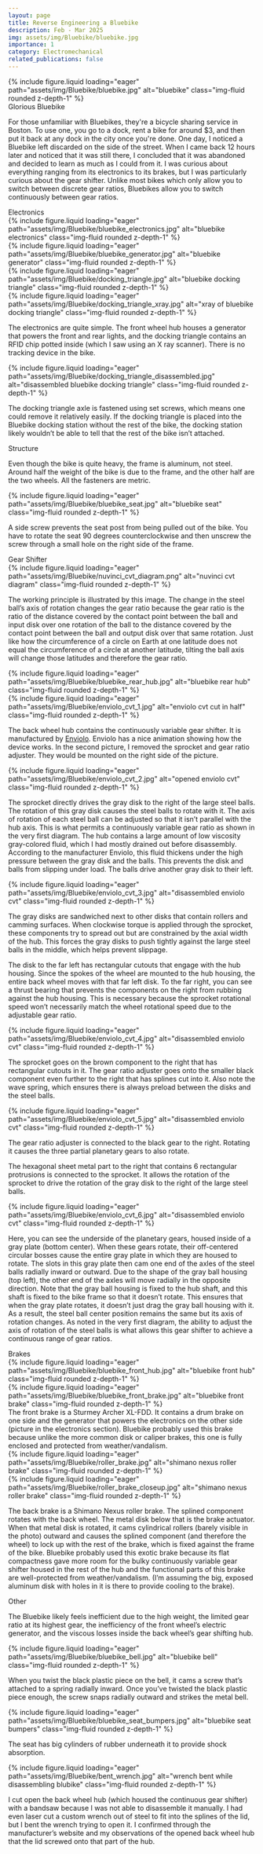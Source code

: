 ```yaml
---
layout: page
title: Reverse Engineering a Bluebike
description: Feb - Mar 2025
img: assets/img/Bluebike/bluebike.jpg
importance: 1
category: Electromechanical
related_publications: false
---
```



<div class="row justify-content-center">
    <div class="col-sm-12">
        {% include figure.liquid loading="eager" path="assets/img/Bluebike/bluebike.jpg" alt="bluebike" class="img-fluid rounded z-depth-1" %}
        <div class="caption mt-0">
            Glorious Bluebike
        </div>
    </div>
</div>

For those unfamiliar with Bluebikes, they're a bicycle sharing service in Boston. To use one, you go to a dock, rent a bike for around $3, and then put it back at any dock in the city once you're done. One day, I noticed a Bluebike left discarded on the side of the street. When I came back 12 hours later and noticed that it was still there, I concluded that it was abandoned and decided to learn as much as I could from it. I was curious about everything ranging from its electronics to its brakes, but I was particularly curious about the gear shifter. Unlike most bikes which only allow you to switch between discrete gear ratios, Bluebikes allow you to switch continuously between gear ratios.

<div class="h2"> Electronics </div>

<div class="row justify-content-center">
    <div class="col-sm-7 mt-3">
        {% include figure.liquid loading="eager" path="assets/img/Bluebike/bluebike_electronics.jpg" alt="bluebike electronics" class="img-fluid rounded z-depth-1" %}
    </div>
    <div class="col-sm-5 mt-3">
        {% include figure.liquid loading="eager" path="assets/img/Bluebike/bluebike_generator.jpg" alt="bluebike generator" class="img-fluid rounded z-depth-1" %}
    </div>
</div>
<div class="row justify-content-center">
    <div class="col-sm-4 mt-3">
        {% include figure.liquid loading="eager" path="assets/img/Bluebike/docking_triangle.jpg" alt="bluebike docking triangle" class="img-fluid rounded z-depth-1" %}
    </div>
    <div class="col-sm-4 mt-3">
        {% include figure.liquid loading="eager" path="assets/img/Bluebike/docking_triangle_xray.jpg" alt="xray of bluebike docking triangle" class="img-fluid rounded z-depth-1" %}
    </div>
</div>

The electronics are quite simple. The front wheel hub houses a generator that powers the front and rear lights, and the docking triangle contains an RFID chip potted inside (which I saw using an X ray scanner). There is no tracking device in the bike.

<div class="row justify-content-center">
    <div class="col-sm-8 mt-3">
        {% include figure.liquid loading="eager" path="assets/img/Bluebike/docking_triangle_disassembled.jpg" alt="disassembled bluebike docking triangle" class="img-fluid rounded z-depth-1" %}
    </div>
</div>

The docking triangle axle is fastened using set screws, which means one could remove it relatively easily. If the docking triangle is placed into the Bluebike docking station without the rest of the bike, the docking station likely wouldn’t be able to tell that the rest of the bike isn’t attached.

<div class="h2"> Structure </div>

Even though the bike is quite heavy, the frame is aluminum, not steel. Around half the weight of the bike is due to the frame, and the other half are the two wheels. All the fasteners are metric.

<div class="row justify-content-center">
    <div class="col-sm-4 mt-3">
        {% include figure.liquid loading="eager" path="assets/img/Bluebike/bluebike_seat.jpg" alt="bluebike seat" class="img-fluid rounded z-depth-1" %}
    </div>
</div>

A side screw prevents the seat post from being pulled out of the bike. You have to rotate the seat 90 degrees counterclockwise and then unscrew the screw through a small hole on the right side of the frame.

<div class="h2"> Gear Shifter </div>

<div class="row justify-content-center">
    <div class="col-sm-8 mt-3">
        {% include figure.liquid loading="eager" path="assets/img/Bluebike/nuvinci_cvt_diagram.png" alt="nuvinci cvt diagram" class="img-fluid rounded z-depth-1" %}
    </div>
</div>

The working principle is illustrated by this image. The change in the steel ball’s axis of rotation changes the gear ratio because the gear ratio is the ratio of the distance covered by the contact point between the ball and input disk over one rotation of the ball to the distance covered by the contact point between the ball and output disk over that same rotation. Just like how the circumference of a circle on Earth at one latitude does not equal the circumference of a circle at another latitude, tilting the ball axis will change those latitudes and therefore the gear ratio.

<div class="row justify-content-center">
    <div class="col-sm-6 mt-3">
        {% include figure.liquid loading="eager" path="assets/img/Bluebike/bluebike_rear_hub.jpg" alt="bluebike rear hub" class="img-fluid rounded z-depth-1" %}
    </div>
    <div class="col-sm-6 mt-3">
        {% include figure.liquid loading="eager" path="assets/img/Bluebike/enviolo_cvt_1.jpg" alt="enviolo cvt cut in half" class="img-fluid rounded z-depth-1" %}
    </div>
</div>

The back wheel hub contains the continuously variable gear shifter. It is manufactured by <a href="https://enviolo.com/products/">Enviolo</a>. Enviolo has a nice animation showing how the device works. In the second picture, I removed the sprocket and gear ratio adjuster. They would be mounted on the right side of the picture.

<div class="row justify-content-center">
    <div class="col-sm-8 mt-3">
        {% include figure.liquid loading="eager" path="assets/img/Bluebike/enviolo_cvt_2.jpg" alt="opened enviolo cvt" class="img-fluid rounded z-depth-1" %}
    </div>
</div>

The sprocket directly drives the gray disk to the right of the large steel balls. The rotation of this gray disk causes the steel balls to rotate with it. The axis of rotation of each steel ball can be adjusted so that it isn’t parallel with the hub axis. This is what permits a continuously variable gear ratio as shown in the very first diagram. The hub contains a large amount of low viscosity gray-colored fluid, which I had mostly drained out before disassembly. According to the manufacturer Enviolo, this fluid thickens under the high pressure between the gray disk and the balls. This prevents the disk and balls from slipping under load. The balls drive another gray disk to their left.

<div class="row justify-content-center">
    <div class="col-sm-12 mt-3">
        {% include figure.liquid loading="eager" path="assets/img/Bluebike/enviolo_cvt_3.jpg" alt="disassembled enviolo cvt" class="img-fluid rounded z-depth-1" %}
    </div>
</div>

The gray disks are sandwiched next to other disks that contain rollers and camming surfaces. When clockwise torque is applied through the sprocket, these components try to spread out but are constrained by the axial width of the hub. This forces the gray disks to push tightly against the large steel balls in the middle, which helps prevent slippage.

The disk to the far left has rectangular cutouts that engage with the hub housing. Since the spokes of the wheel are mounted to the hub housing, the entire back wheel moves with that far left disk. To the far right, you can see a thrust bearing that prevents the components on the right from rubbing against the hub housing. This is necessary because the sprocket rotational speed won’t necessarily match the wheel rotational speed due to the adjustable gear ratio.

<div class="row justify-content-center">
    <div class="col-sm-8 mt-3">
        {% include figure.liquid loading="eager" path="assets/img/Bluebike/enviolo_cvt_4.jpg" alt="disassembled enviolo cvt" class="img-fluid rounded z-depth-1" %}
    </div>
</div>

The sprocket goes on the brown component to the right that has rectangular cutouts in it. The gear ratio adjuster goes onto the smaller black component even further to the right that has splines cut into it. Also note the wave spring, which ensures there is always preload between the disks and the steel balls.

<div class="row justify-content-center">
    <div class="col-sm-8 mt-3">
        {% include figure.liquid loading="eager" path="assets/img/Bluebike/enviolo_cvt_5.jpg" alt="disassembled enviolo cvt" class="img-fluid rounded z-depth-1" %}
    </div>
</div>

The gear ratio adjuster is connected to the black gear to the right. Rotating it causes the three partial planetary gears to also rotate.

The hexagonal sheet metal part to the right that contains 6 rectangular protrusions is connected to the sprocket. It allows the rotation of the sprocket to drive the rotation of the gray disk to the right of the large steel balls.

<div class="row justify-content-center">
    <div class="col-sm-12 mt-3">
        {% include figure.liquid loading="eager" path="assets/img/Bluebike/enviolo_cvt_6.jpg" alt="disassembled enviolo cvt" class="img-fluid rounded z-depth-1" %}
    </div>
</div>

Here, you can see the underside of the planetary gears, housed inside of a gray plate (bottom center). When these gears rotate, their off-centered circular bosses cause the entire gray plate in which they are housed to rotate. The slots in this gray plate then cam one end of the axles of the steel balls radially inward or outward. Due to the shape of the gray ball housing (top left), the other end of the axles will move radially in the opposite direction. Note that the gray ball housing is fixed to the hub shaft, and this shaft is fixed to the bike frame so that it doesn’t rotate. This ensures that when the gray plate rotates, it doesn’t just drag the gray ball housing with it. As a result, the steel ball center position remains the same but its axis of rotation changes. As noted in the very first diagram, the ability to adjust the axis of rotation of the steel balls is what allows this gear shifter to achieve a continuous range of gear ratios.

<div class="h2"> Brakes </div>

<div class="row justify-content-center">
    <div class="col-sm-4 mt-3">
        {% include figure.liquid loading="eager" path="assets/img/Bluebike/bluebike_front_hub.jpg" alt="bluebike front hub" class="img-fluid rounded z-depth-1" %}
    </div>
    <div class="col-sm-8 mt-3">
        {% include figure.liquid loading="eager" path="assets/img/Bluebike/bluebike_front_brake.jpg" alt="bluebike front brake" class="img-fluid rounded z-depth-1" %}
    </div>
</div>
The front brake is a Sturmey Archer XL-FDD. It contains a drum brake on one side and the generator that powers the electronics on the other side (picture in the electronics section). Bluebike probably used this brake because unlike the more common disk or caliper brakes, this one is fully enclosed and protected from weather/vandalism.

<div class="row justify-content-center">
    <div class="col-sm-5 mt-3">
        {% include figure.liquid loading="eager" path="assets/img/Bluebike/roller_brake.jpg" alt="shimano nexus roller brake" class="img-fluid rounded z-depth-1" %}
    </div>
    <div class="col-sm-7 mt-3">
        {% include figure.liquid loading="eager" path="assets/img/Bluebike/roller_brake_closeup.jpg" alt="shimano nexus roller brake" class="img-fluid rounded z-depth-1" %}
    </div>
</div>

The back brake is a Shimano Nexus roller brake. The splined component rotates with the back wheel. The metal disk below that is the brake actuator. When that metal disk is rotated, it cams cylindrical rollers (barely visible in the photo) outward and causes the splined component (and therefore the wheel) to lock up with the rest of the brake, which is fixed against the frame of the bike. Bluebike probably used this exotic brake because its flat compactness gave more room for the bulky continuously variable gear shifter housed in the rest of the hub and the functional parts of this brake are well-protected from weather/vandalism. (I’m assuming the big, exposed aluminum disk with holes in it is there to provide cooling to the brake).

<div class="h2"> Other </div>

The Bluebike likely feels inefficient due to the high weight, the limited gear ratio at its highest gear, the inefficiency of the front wheel’s electric generator, and the viscous losses inside the back wheel’s gear shifting hub.

<div class="row justify-content-center">
    <div class="col-sm-10 mt-3">
        {% include figure.liquid loading="eager" path="assets/img/Bluebike/bluebike_bell.jpg" alt="bluebike bell" class="img-fluid rounded z-depth-1" %}
    </div>
</div>

When you twist the black plastic piece on the bell, it cams a screw that’s attached to a spring radially inward. Once you’ve twisted the black plastic piece enough, the screw snaps radially outward and strikes the metal bell.

<div class="row justify-content-center">
    <div class="col-sm-6 mt-3">
        {% include figure.liquid loading="eager" path="assets/img/Bluebike/bluebike_seat_bumpers.jpg" alt="bluebike seat bumpers" class="img-fluid rounded z-depth-1" %}
    </div>
</div>

The seat has big cylinders of rubber underneath it to provide shock absorption.

<div class="row justify-content-center">
    <div class="col-sm-8 mt-3">
        {% include figure.liquid loading="eager" path="assets/img/Bluebike/bent_wrench.jpg" alt="wrench bent while disassembling blubike" class="img-fluid rounded z-depth-1" %}
    </div>
</div>

I cut open the back wheel hub (which housed the continuous gear shifter) with a bandsaw because I was not able to disassemble it manually. I had even laser cut a custom wrench out of steel to fit into the splines of the lid, but I bent the wrench trying to open it. I confirmed through the manufacturer’s website and my observations of the opened back wheel hub that the lid screwed onto that part of the hub.

